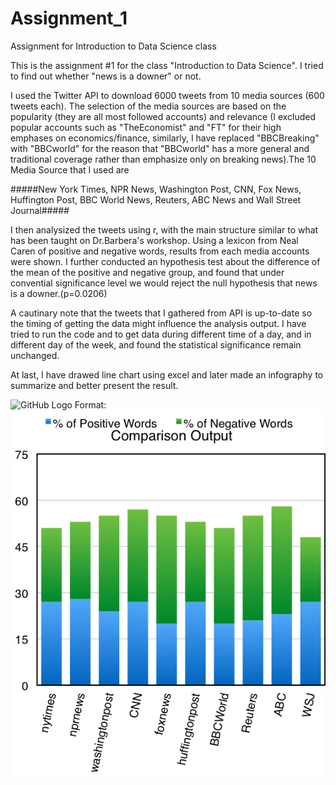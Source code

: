 # Assignment_1
Assignment for Introduction to Data Science class

This is the assignment #1 for the class "Introduction to Data Science". I tried to find out whether "news is a downer" or not.

I used the Twitter API to download 6000 tweets from 10 media sources (600 tweets each). The selection of the media sources are based on the popularity (they are all most followed accounts) and relevance (I excluded popular accounts such as "TheEconomist" and "FT" for their high emphases on economics/finance, similarly, I have replaced "BBCBreaking" with "BBCworld" for the reason that "BBCworld" has a more general and traditional coverage rather than emphasize only on breaking news).The 10 Media Source that I used are

#####New York Times, NPR News, Washington Post, CNN, Fox News, Huffington Post, BBC World News, Reuters, ABC News and Wall Street Journal#####

I then analysized the tweets using r, with the main structure similar to what has been taught on Dr.Barbera's workshop. Using a lexicon from Neal Caren of positive and negative words, results from each media accounts were shown. I further conducted an hypothesis test about the difference of the mean of the positive and negative group, and found that under convential significance level we would reject the null hypothesis that news is a downer.(p=0.0206)

A cautinary note that the tweets that I gathered from API is up-to-date so the timing of getting the data might influence the analysis output. I have tried to run the code and to get data during different time of a day, and in different day of the week, and found the statistical significance remain unchanged.

At last, I have drawed line chart using excel and later made an infography to summarize and better present the result.

![GitHub Logo](/images/logo.png)
Format: ![Alt Text](https://github.com/yuqiliao/Assignment_1/blob/master/Comparison%20Chart.png)


